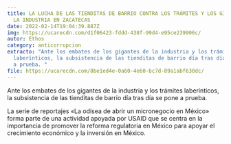 ```yaml
---
title: LA LUCHA DE LAS TIENDITAS DE BARRIO CONTRA LOS TRÁMITES Y LOS GIGANTES DE
  LA INDUSTRIA EN ZACATECAS
date: 2022-02-14T19:04:39.887Z
img: https://ucarecdn.com/d1f06423-fddd-438f-99d4-e95ce239906c/
autor: Ethos
category: anticorrupcion
extracto: "Ante los embates de los gigantes de la industria y los trámites
  laberínticos, la subsistencia de las tienditas de barrio día tras día se pone
  a prueba. "
file: https://ucarecdn.com/8be1ed4e-0a60-4e60-bc7d-89a1abf630dc/
---
```

<!--StartFragment-->

Ante los embates de los gigantes de la industria y los trámites laberínticos, la subsistencia de las tienditas de barrio día tras día se pone a prueba. 

La serie de reportajes «La odisea de abrir un micronegocio en México» forma parte de una actividad apoyada por USAID que se centra en la importancia de promover la reforma regulatoria en México para apoyar el crecimiento económico y la inversión en México.

<!--EndFragment-->